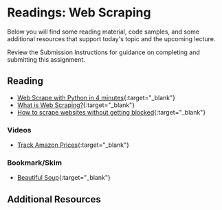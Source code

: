 # Readings: Web Scraping

Below you will find some reading material, code samples, and some additional resources that support today's topic and the upcoming lecture.

Review the Submission Instructions for guidance on completing and submitting this assignment.

## Reading

- [Web Scrape with Python in 4 minutes](https://towardsdatascience.com/how-to-web-scrape-with-python-in-4-minutes-bc49186a8460){:target="_blank"}
- [What is Web Scraping?](https://en.wikipedia.org/wiki/Web_scraping){:target="_blank"}
- [How to scrape websites without getting blocked](https://www.scrapehero.com/how-to-prevent-getting-blacklisted-while-scraping/){:target="_blank"}

### Videos

- [Track Amazon Prices](https://www.youtube.com/watch?v=Bg9r_yLk7VY){:target="_blank"}

### Bookmark/Skim

- [Beautiful Soup](https://www.crummy.com/software/BeautifulSoup/){:target="_blank"}

## Additional Resources
